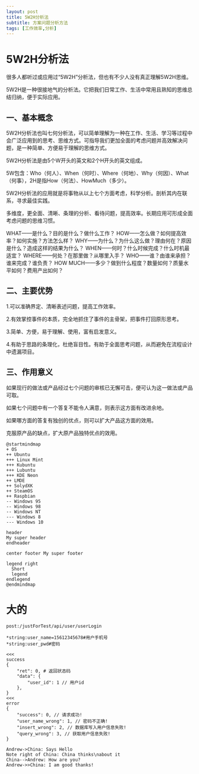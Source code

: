 ```yaml
---
layout: post
title: 5W2H分析法
subtitle: 方案问题分析方法
tags: [工作效率,分析]
---
```


# 5W2H分析法

很多人都听过或应用过“5W2H”分析法，但也有不少人没有真正理解5W2H思维。

5W2H是一种很接地气的分析法。它把我们日常工作、生活中常用且熟知的思维总结归纳，便于实际应用。

## 一、基本概念

5W2H分析法也叫七何分析法，可以简单理解为一种在工作、生活、学习等过程中会广泛应用到的思考、思维方式。可指导我们更加全面的考虑问题并高效解决问题，是一种简单、方便易于理解的思维方式。

5W2H分析法是由5个W开头的英文和2个H开头的英文组成。

5W包含：Who（何人）、When（何时）、Where（何地）、Why（何因）、What（何事），2H是指How（何法）、HowMuch（多少）。

5W2H分析法的应用就是将事物从以上七个方面考虑，科学分析。剖析其内在联系，寻求最佳实践。

多维度，更全面、清晰、条理的分析、看待问题，提高效率。长期应用可形成全面考虑问题的思维习惯。

WHAT——是什么？目的是什么？做什么工作？
HOW——怎么做？如何提高效率？如何实施？方法怎么样？
WHY——为什么？为什么这么做？理由何在？原因是什么？造成这样的结果为什么？
WHEN——何时？什么时候完成？什么时机最适宜？
WHERE——何处？在那里做？从哪里入手？
WHO——谁？由谁来承担？谁来完成？谁负责？
HOW MUCH——多少？做到什么程度？数量如何？质量水平如何？费用产出如何？

## 二、主要优势

1.可以准确界定、清晰表述问题，提高工作效率。

2.有效掌控事件的本质，完全地抓住了事件的主骨架，把事件打回原形思考。

3.简单、方便，易于理解、使用，富有启发意义。

4.有助于思路的条理化，杜绝盲目性。有助于全面思考问题，从而避免在流程设计中遗漏项目。

## 三、作用意义

如果现行的做法或产品经过七个问题的审核已无懈可击，便可认为这一做法或产品可取。

如果七个问题中有一个答复不能令人满意，则表示这方面有改进余地。

如果哪方面的答复有独创的优点，则可以扩大产品这方面的效用。

克服原产品的缺点，扩大原产品独特优点的效用。

``` plantuml
@startmindmap
+ OS
++ Ubuntu
+++ Linux Mint
+++ Kubuntu
+++ Lubuntu
+++ KDE Neon
++ LMDE
++ SolydXK
++ SteamOS
++ Raspbian
-- Windows 95
-- Windows 98
-- Windows NT
--- Windows 8
--- Windows 10

header
My super header
endheader

center footer My super footer

legend right
  Short
  legend
endlegend
@endmindmap
```

# 大的

~~~ [api]
post:/justForTest/api/user/userLogin

*string:user_name=15612345678#用户手机号
*string:user_pwd#密码

<<<
success
{
    "ret": 0, # 返回状态码
    "data": {
        "user_id": 1 // 用户id
    },
}
<<<
error
{
    "success": 0, // 请求成功!
    "user_name_wrong": 1, // 密码不正确!
    "insert_wrong": 2, // 数据库写入用户信息失败!
    "query_wrong": 3, // 获取用户信息失败!
}
~~~

```sequence
Andrew->China: Says Hello
Note right of China: China thinks\nabout it
China-->Andrew: How are you?
Andrew->>China: I am good thanks!
```
